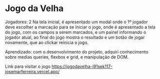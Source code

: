 # Jogo da Velha 

Jogadores: 2
Na tela inicial, é apresentado um modal onde o 1º jogador deve escolher a marcação para se iniciar o jogo,
onde é apresentado a tela do jogo, com os campos a serem marcados, e um painel informando o jogador atual, ao final do jogo mostra o resultado e um botão de jogar novamente, que ao clickar reinicia o jogo.

Aprendizado: com o desenvolvimento do projeto, adquiri conhecimento sobre medias queries, flexbox e grid, e manipulação de DOM.

Link para visitar o jogo
<https://jogodavelha-i91sek117-josemarferreira.vercel.app/>
